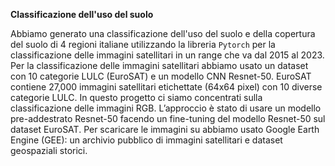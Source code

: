 **Classificazione dell'uso del suolo**

Abbiamo generato una classificazione dell'uso del suolo e della copertura del suolo di 4 regioni italiane utilizzando la libreria `Pytorch` per la classificazione delle immagini satellitari in un range che va dal 2015 al 2023.
Per la classificazione delle immagini satellitari abbiamo usato un dataset con 10 categorie LULC (EuroSAT) e un modello CNN Resnet-50.
EuroSAT contiene 27,000 immagini satellitari etichettate (64x64 pixel) con 10 diverse categorie LULC. In questo progetto ci siamo concentrati sulla classificazione delle immagini RGB.
L’approccio è stato di usare un modello pre-addestrato Resnet-50 facendo un fine-tuning del modello Resnet-50 sul dataset EuroSAT.
Per scaricare le immagini su abbiamo usato Google Earth Engine (GEE): un archivio pubblico di immagini satellitari e dataset geospaziali storici.
